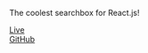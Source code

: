 The coolest searchbox for React.js!  

[Live](https://axmz.github.io/react-searchbox-awesome-page/)  
[GitHub](https://github.com/axmz/react-searchbox-awesome)  